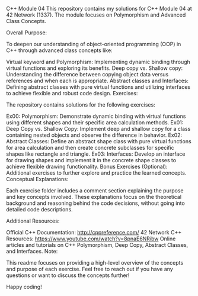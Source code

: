 C++ Module 04
This repository contains my solutions for C++ Module 04 at 42 Network (1337). The module focuses on Polymorphism and Advanced Class Concepts.

Overall Purpose:

To deepen our understanding of object-oriented programming (OOP) in C++ through advanced class concepts like:

Virtual keyword and Polymorphism: Implementing dynamic binding through virtual functions and exploring its benefits.
Deep copy vs. Shallow copy: Understanding the difference between copying object data versus references and when each is appropriate.
Abstract classes and Interfaces: Defining abstract classes with pure virtual functions and utilizing interfaces to achieve flexible and robust code design.
Exercises:

The repository contains solutions for the following exercises:

Ex00: Polymorphism: Demonstrate dynamic binding with virtual functions using different shapes and their specific area calculation methods.
Ex01: Deep Copy vs. Shallow Copy: Implement deep and shallow copy for a class containing nested objects and observe the difference in behavior.
Ex02: Abstract Classes: Define an abstract shape class with pure virtual functions for area calculation and then create concrete subclasses for specific shapes like rectangle and triangle.
Ex03: Interfaces: Develop an interface for drawing shapes and implement it in the concrete shape classes to achieve flexible drawing functionality.
Bonus Exercises (Optional): Additional exercises to further explore and practice the learned concepts.
Conceptual Explanations:

Each exercise folder includes a comment section explaining the purpose and key concepts involved. These explanations focus on the theoretical background and reasoning behind the code decisions, without going into detailed code descriptions.

Additional Resources:

Official C++ Documentation: http://cppreference.com/
42 Network C++ Resources: https://www.youtube.com/watch?v=8pnaE6NRibw
Online articles and tutorials on C++ Polymorphism, Deep Copy, Abstract Classes, and Interfaces.
Note:

This readme focuses on providing a high-level overview of the concepts and purpose of each exercise. 
Feel free to reach out if you have any questions or want to discuss the concepts further!

Happy coding!
